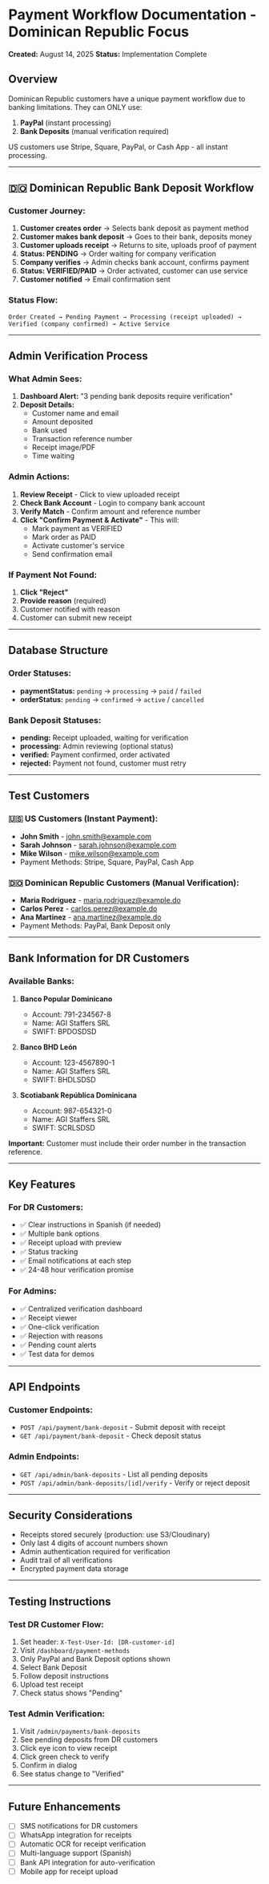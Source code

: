 # Payment Workflow Documentation - Dominican Republic Focus

**Created:** August 14, 2025
**Status:** Implementation Complete

## Overview
Dominican Republic customers have a unique payment workflow due to banking limitations. They can ONLY use:
1. **PayPal** (instant processing)
2. **Bank Deposits** (manual verification required)

US customers use Stripe, Square, PayPal, or Cash App - all instant processing.

---

## 🇩🇴 Dominican Republic Bank Deposit Workflow

### Customer Journey:
1. **Customer creates order** → Selects bank deposit as payment method
2. **Customer makes bank deposit** → Goes to their bank, deposits money
3. **Customer uploads receipt** → Returns to site, uploads proof of payment
4. **Status: PENDING** → Order waiting for company verification
5. **Company verifies** → Admin checks bank account, confirms payment
6. **Status: VERIFIED/PAID** → Order activated, customer can use service
7. **Customer notified** → Email confirmation sent

### Status Flow:
```
Order Created → Pending Payment → Processing (receipt uploaded) → Verified (company confirmed) → Active Service
```

---

## Admin Verification Process

### What Admin Sees:
1. **Dashboard Alert:** "3 pending bank deposits require verification"
2. **Deposit Details:**
   - Customer name and email
   - Amount deposited
   - Bank used
   - Transaction reference number
   - Receipt image/PDF
   - Time waiting

### Admin Actions:
1. **Review Receipt** - Click to view uploaded receipt
2. **Check Bank Account** - Login to company bank account
3. **Verify Match** - Confirm amount and reference number
4. **Click "Confirm Payment & Activate"** - This will:
   - Mark payment as VERIFIED
   - Mark order as PAID
   - Activate customer's service
   - Send confirmation email

### If Payment Not Found:
1. **Click "Reject"**
2. **Provide reason** (required)
3. Customer notified with reason
4. Customer can submit new receipt

---

## Database Structure

### Order Statuses:
- **paymentStatus:** `pending` → `processing` → `paid` / `failed`
- **orderStatus:** `pending` → `confirmed` → `active` / `cancelled`

### Bank Deposit Statuses:
- **pending:** Receipt uploaded, waiting for verification
- **processing:** Admin reviewing (optional status)
- **verified:** Payment confirmed, order activated
- **rejected:** Payment not found, customer must retry

---

## Test Customers

### 🇺🇸 US Customers (Instant Payment):
- **John Smith** - john.smith@example.com
- **Sarah Johnson** - sarah.johnson@example.com  
- **Mike Wilson** - mike.wilson@example.com
- Payment Methods: Stripe, Square, PayPal, Cash App

### 🇩🇴 Dominican Republic Customers (Manual Verification):
- **Maria Rodriguez** - maria.rodriguez@example.do
- **Carlos Perez** - carlos.perez@example.do
- **Ana Martinez** - ana.martinez@example.do
- Payment Methods: PayPal, Bank Deposit only

---

## Bank Information for DR Customers

### Available Banks:
1. **Banco Popular Dominicano**
   - Account: 791-234567-8
   - Name: AGI Staffers SRL
   - SWIFT: BPDOSDSD

2. **Banco BHD León**
   - Account: 123-4567890-1
   - Name: AGI Staffers SRL
   - SWIFT: BHDLSDSD

3. **Scotiabank República Dominicana**
   - Account: 987-654321-0
   - Name: AGI Staffers SRL
   - SWIFT: SCRLSDSD

**Important:** Customer must include their order number in the transaction reference.

---

## Key Features

### For DR Customers:
- ✅ Clear instructions in Spanish (if needed)
- ✅ Multiple bank options
- ✅ Receipt upload with preview
- ✅ Status tracking
- ✅ Email notifications at each step
- ✅ 24-48 hour verification promise

### For Admins:
- ✅ Centralized verification dashboard
- ✅ Receipt viewer
- ✅ One-click verification
- ✅ Rejection with reasons
- ✅ Pending count alerts
- ✅ Test data for demos

---

## API Endpoints

### Customer Endpoints:
- `POST /api/payment/bank-deposit` - Submit deposit with receipt
- `GET /api/payment/bank-deposit` - Check deposit status

### Admin Endpoints:
- `GET /api/admin/bank-deposits` - List all pending deposits
- `POST /api/admin/bank-deposits/[id]/verify` - Verify or reject deposit

---

## Security Considerations
- Receipts stored securely (production: use S3/Cloudinary)
- Only last 4 digits of account numbers shown
- Admin authentication required for verification
- Audit trail of all verifications
- Encrypted payment data storage

---

## Testing Instructions

### Test DR Customer Flow:
1. Set header: `X-Test-User-Id: [DR-customer-id]`
2. Visit `/dashboard/payment-methods`
3. Only PayPal and Bank Deposit options shown
4. Select Bank Deposit
5. Follow deposit instructions
6. Upload test receipt
7. Check status shows "Pending"

### Test Admin Verification:
1. Visit `/admin/payments/bank-deposits`
2. See pending deposits from DR customers
3. Click eye icon to view receipt
4. Click green check to verify
5. Confirm in dialog
6. See status change to "Verified"

---

## Future Enhancements
- [ ] SMS notifications for DR customers
- [ ] WhatsApp integration for receipts
- [ ] Automatic OCR for receipt verification
- [ ] Multi-language support (Spanish)
- [ ] Bank API integration for auto-verification
- [ ] Mobile app for receipt upload